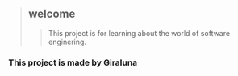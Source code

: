 > ##  welcome 
>> This project is for learning about the world of software enginering.
### This project is made by Giraluna